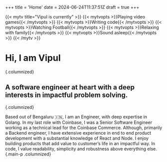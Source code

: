 +++
title = 'Home'
date = 2024-06-24T11:37:51Z
draft = true
+++

{{< mytv title="Vipul is currently" >}}
{{< mytvopts >}}Playing video games{{< /mytvopts >}}
{{< mytvopts >}}Writing code{{< /mytvopts >}}
{{< mytvopts >}}Watching Football{{< /mytvopts >}}
{{< mytvopts >}}Relaxing with family{{< /mytvopts >}}
{{< mytvopts >}}Sound asleep{{< /mytvopts >}}
{{< /mytv >}}

# Hi, I am Vipul 
{.columnized}

## A software engineer at heart️ with a deep interests in impactful problem solving.
{.columnized}

Based out of Bengaluru 🇮🇳, I am an Engineer, with deep expertise in Golang. In my last role with Coinbase, I was a Senior Software Engineer working as a technical lead for the Coinbase Commerce. Although, primarily a Backend engineer, I have extensive experience in end to end product development with a substantial knowledge of React and Node. I enjoy building products that add value to customer’s life in an impactful way. In code, I value readability, simplicity and robustness above everything else.
{.main-p .columnized}

